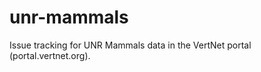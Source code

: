 unr-mammals
===========

Issue tracking for UNR Mammals data in the VertNet portal (portal.vertnet.org).
